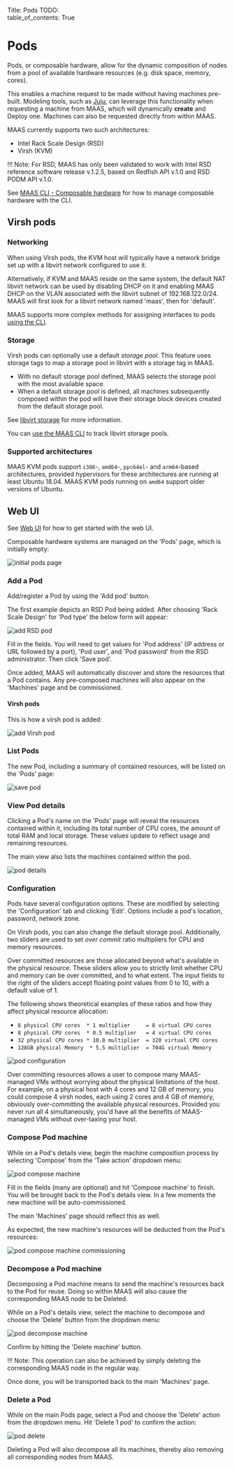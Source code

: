 Title: Pods
TODO:  
table_of_contents: True


# Pods

Pods, or composable hardware, allow for the dynamic composition of nodes from a
pool of available hardware resources (e.g. disk space, memory, cores).

This enables a machine request to be made without having machines pre-built.
Modeling tools, such as [Juju][about-juju], can leverage this functionality
when requesting a machine from MAAS, which will dynamically **create** and
Deploy one. Machines can also be requested directly from within MAAS.

MAAS currently supports two such architectures:

- Intel Rack Scale Design (RSD)
- Virsh (KVM)

!!! Note:
    For RSD, MAAS has only been validated to work with Intel RSD reference
    software release v.1.2.5, based on Redfish API v.1.0 and RSD PODM API v.1.0.

See [MAAS CLI - Composable hardware][cli-comp-hw] for how to manage composable
hardware with the CLI.

## Virsh pods

### Networking

When using Virsh pods, the KVM host will typically have a network bridge set up with
a libvirt network configured to use it.

Alternatively, if KVM and MAAS reside on the same system, the default NAT
libvirt network can be used by disabling DHCP on it and enabling MAAS DHCP on
the VLAN associated with the libvirt subnet of 192.168.122.0/24. MAAS will
first look for a libvirt network named 'maas', then for 'default'.

MAAS supports more complex methods for assigning interfaces to pods [using the
CLI][interface-constraint].

### Storage

Virsh pods can optionally use a default *storage pool*. This feature uses
storage tags to map a storage pool in libvirt with a storage tag in MAAS.

- With no default storage pool defined, MAAS selects the storage pool with the
  most available space.
- When a default storage pool is defined, all machines subsequently composed
  within the pod will have their storage block devices created from the default
  storage pool.

See [libvirt storage][about-libvirt-storage] for more information.

You can [use the MAAS CLI][libvirt-pools] to track libvirt storage pools.

### Supported architectures

MAAS KVM pods support `i386`-, `amd64`-, `ppc64el`- and `arm64`-based
architectures, provided hypervisors for these architectures are running at least
Ubuntu 18.04.  MAAS KVM pods running on `amd64` support older versions of
Ubuntu.

## Web UI

See [Web UI][webui] for how to get started with the web UI.

Composable hardware systems are managed on the 'Pods' page, which is initially
empty:

![initial pods page][img__pod-initial-page]


### Add a Pod

Add/register a Pod by using the 'Add pod' button.

The first example depicts an RSD Pod being added. After choosing 'Rack Scale
Design' for 'Pod type' the below form will appear:

![add RSD pod][img__pod-add-rsd]

Fill in the fields. You will need to get values for 'Pod address' (IP address
or URL followed by a port), 'Pod user', and 'Pod password' from the RSD
administrator. Then click 'Save pod'.

Once added, MAAS will automatically discover and store the resources that a
Pod contains. Any pre-composed machines will also appear on the 'Machines' page
and be commissioned. 

#### Virsh pods

This is how a virsh pod is added:

![add Virsh pod][img__pod-add-virsh]


### List Pods

The new Pod, including a summary of contained resources, will be listed on the
'Pods' page:

![save pod][img__pod-list]

### View Pod details

Clicking a Pod's name on the 'Pods' page will reveal the resources contained
within it, including its total number of CPU cores, the amount of total RAM and
local storage. These values update to reflect usage and remaining resources.

The main view also lists the machines contained within the pod.

![pod details][img__pod-details]

### Configuration

Pods have several configuration options. These are modified by selecting the
'Configuration' tab and clicking 'Edit'. Options include a pod's location,
password, network zone.

On Virsh pods, you can also change the default storage pool. Additionally, two
sliders are used to set *over commit* ratio multipliers for CPU and memory
resources.

Over committed resources are those allocated beyond what's available in the
physical resource. These sliders allow you to strictly limit whether CPU and
memory can be over committed, and to what extent. The input fields to the right
of the sliders accept floating point values from 0 to 10, with a default value
of 1.

The following shows theoretical examples of these ratios and how they affect
physical resource allocation:

- `8 physical CPU cores  * 1 multiplier     = 8 virtual CPU cores`
- `8 physical CPU cores  * 0.5 multiplier   = 4 virtual CPU cores`
- `32 physical CPU cores * 10.0 multiplier  = 320 virtual CPU cores`
- `128GB physical Memory  * 5.5 multiplier  = 704G virtual Memory`

![pod configuration][img__pod-compose-config]

Over committing resources allows a user to compose many MAAS-managed VMs without
worrying about the physical limitations of the host. For example, on a physical
host with 4 cores and 12 GB of memory, you could compose 4 virsh nodes, each
using 2 cores and 4 GB of memory, obviously over-committing the available
physical resources. Provided you never run all 4 simultaneously, you'd have all
the benefits of MAAS-managed VMs without over-taxing your host.

### Compose Pod machine

While on a Pod's details view, begin the machine composition process by
selecting 'Compose' from the 'Take action' dropdown menu:

![pod compose machine][img__pod-compose-machine]

Fill in the fields (many are optional) and hit 'Compose machine' to finish. You
will be brought back to the Pod's details view. In a few moments the new
machine will be auto-commissioned.

The main 'Machines' page should reflect this as well.

As expected, the new machine's resources will be deducted from the Pod's
resources:

![pod compose machine commissioning][img__pod-compose-machine-commissioning]

### Decompose a Pod machine

Decomposing a Pod machine means to send the machine's resources back to the Pod
for reuse. Doing so within MAAS will also cause the corresponding MAAS node to
be Deleted.

While on a Pod's details view, select the machine to decompose and choose the
'Delete' button from the dropdown menu:

![pod decompose machine][img__pod-decompose-machine]

Confirm by hitting the 'Delete machine' button.

!!! Note:
    This operation can also be achieved by simply deleting the corresponding
    MAAS node in the regular way.

Once done, you will be transported back to the main 'Machines' page.

### Delete a Pod

While on the main Pods page, select a Pod and choose the 'Delete' action from
the dropdown menu. Hit 'Delete 1 pod' to confirm the action:

![pod delete][img__pod-delete]

Deleting a Pod will also decompose all its machines, thereby also removing all
corresponding nodes from MAAS.


<!-- LINKS -->

[interface-constraint]: manage-cli-comp-hw.md#interface-constraints
[libvirt-pools]: manage-cli-comp-hw.md#track-libvirt-storage-pools
[api-allocate]: api.md#post-maasapi20machines-opallocate
[api-compose]: api.md#post-maasapi20podsid-opcompose
[spaces]: intro-concepts.md#spaces
[cli-comp-hw]: manage-cli-comp-hw.md
[about-juju]: https://jujucharms.com/docs/stable/about-juju
[webui]: installconfig-webui.md
[launchpad-bug-1688066]: https://bugs.launchpad.net/maas/+bug/1688066
[virsh-pods]: nodes-comp-virsh.md
[about-libvirt-storage]: https://libvirt.org/storage.html

[img__pod-initial-page]: ../media/nodes-comp-hw__2.4_pod-initial-page.png
[img__pod-add-rsd]: ../media/nodes-comp-hw__2.4_pod-add-rsd.png
[img__pod-add-virsh]: ../media/nodes-comp-hw__2.4_pod-add-virsh.png
[img__pod-list]: ../media/nodes-comp-hw__2.4_pod-list.png
[img__pod-details]: ../media/nodes-comp-hw__2.4_pod-details.png
[img__pod-compose-config]: ../media/nodes-comp-hw__2.4_pod-compose-config.png
[img__pod-compose-machine]: ../media/nodes-comp-hw__2.4_pod-compose-machine.png
[img__pod-compose-machine-commissioning]: ../media/nodes-comp-hw__2.4_pod-compose-machine-commissioning.png
[img__pod-decompose-machine]: ../media/nodes-comp-hw__2.4_pod-decompose-machine.png
[img__pod-delete]: ../media/nodes-comp-hw__2.4_pod-delete.png
